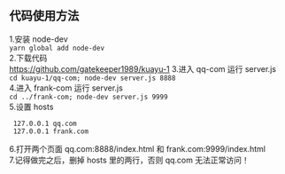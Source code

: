## 代码使用方法
1.安装 node-dev\
`yarn global add node-dev`\
2.下载代码\
https://github.com/gatekeeper1989/kuayu-1
3.进入 qq-com 运行 server.js \
`cd kuayu-1/qq-com; node-dev server.js 8888` \
4.进入 frank-com 运行 server.js \
`cd ../frank-com; node-dev server.js 9999` \
5.设置 hosts
```
 127.0.0.1 qq.com
 127.0.0.1 frank.com
 ```
6.打开两个页面 qq.com:8888/index.html 和 frank.com:9999/index.html \
7.记得做完之后，删掉 hosts 里的两行，否则 qq.com 无法正常访问！
